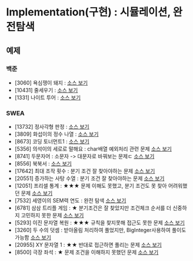 # Implementation(구현) : 시뮬레이션, 완전탐색

## 예제
### 백준
- [3060] 욕심쟁이 돼지 : [소스 보기](https://github.com/YunSuJeong/Coding-Test/tree/main/%EB%B0%B1%EC%A4%80/Silver/3060.%E2%80%85%EC%9A%95%EC%8B%AC%EC%9F%81%EC%9D%B4%E2%80%85%EB%8F%BC%EC%A7%80)
- [10431] 줄세우기 : [소스 보기](https://github.com/YunSuJeong/Coding-Test/tree/main/%EB%B0%B1%EC%A4%80/Silver/10431.%E2%80%85%EC%A4%84%EC%84%B8%EC%9A%B0%EA%B8%B0)
- [1331] 나이트 투어 : [소스 보기](https://github.com/YunSuJeong/Coding-Test/tree/main/%EB%B0%B1%EC%A4%80/Silver/1331.%E2%80%85%EB%82%98%EC%9D%B4%ED%8A%B8%E2%80%85%ED%88%AC%EC%96%B4)

### SWEA
- [13732] 정사각형 판정 : [소스 보기](https://github.com/YunSuJeong/Coding-Test/tree/main/SWEA/D3/13732.%E2%80%85%EC%A0%95%EC%82%AC%EA%B0%81%ED%98%95%E2%80%85%ED%8C%90%EC%A0%95)
- [3809] 화섭이의 정수 나열 : [소스 보기](https://github.com/YunSuJeong/Coding-Test/tree/main/SWEA/D3/3809.%E2%80%85%ED%99%94%EC%84%AD%EC%9D%B4%EC%9D%98%E2%80%85%EC%A0%95%EC%88%98%E2%80%85%EB%82%98%EC%97%B4)
- [8673] 코딩 토너먼트1 : [소스 보기](https://github.com/YunSuJeong/Coding-Test/tree/main/SWEA/D3/8673.%E2%80%85%EC%BD%94%EB%94%A9%E2%80%85%ED%86%A0%EB%84%88%EB%A8%BC%ED%8A%B81)
- [5356] 의석이의 세로로 말해요 : char배열 예외처리 관련 문제 [소스 보기](https://github.com/YunSuJeong/Coding-Test/tree/main/SWEA/D3/5356.%E2%80%85%EC%9D%98%EC%84%9D%EC%9D%B4%EC%9D%98%E2%80%85%EC%84%B8%EB%A1%9C%EB%A1%9C%E2%80%85%EB%A7%90%ED%95%B4%EC%9A%94)
- [8741] 두문자어 : 소문자 -> 대문자로 바꿔보는 문제ㄷ [소스 보기](https://github.com/YunSuJeong/Coding-Test/tree/main/SWEA/D3/8741.%E2%80%85%EB%91%90%EB%AC%B8%EC%9E%90%EC%96%B4)
- [8556] 북북서 : [소스 보기](https://github.com/YunSuJeong/Coding-Test/tree/main/SWEA/D3/8556.%E2%80%85%EB%B6%81%EB%B6%81%EC%84%9C)
- [17642] 최대 조작 횟수 : 분기 조건 잘 찾아야하는 문제 [소스 보기](https://github.com/YunSuJeong/Coding-Test/tree/main/SWEA/D3/17642.%E2%80%85%EC%B5%9C%EB%8C%80%E2%80%85%EC%A1%B0%EC%9E%91%E2%80%85%ED%9A%9F%EC%88%98)
- [20551] 증가하는 사탕 수열 : 분기 조건 잘 찾아야하는 문제 [소스 보기](https://github.com/YunSuJeong/Coding-Test/tree/main/SWEA/D3/20551.%E2%80%85%EC%A6%9D%EA%B0%80%ED%95%98%EB%8A%94%E2%80%85%EC%82%AC%ED%83%95%E2%80%85%EC%88%98%EC%97%B4)
- [12051] 프리셀 통계 : ★★★ 문제 이해도 못했고, 분기 조건도 못 찾아 어려워했던 문제 [소스 보기](https://github.com/YunSuJeong/Coding-Test/tree/main/SWEA/D3/12051.%E2%80%85%ED%94%84%EB%A6%AC%EC%85%80%E2%80%85%ED%86%B5%EA%B3%84)
- [7532] 세영이의 SEM력 연도 : 완전 탐색 [소스 보기](https://github.com/YunSuJeong/Coding-Test/tree/main/SWEA/D3/7532.%E2%80%85%EC%84%B8%EC%98%81%EC%9D%B4%EC%9D%98%E2%80%85SEM%EB%A0%A5%E2%80%85%EC%97%B0%EB%8F%84)
- [6781] 삼삼 트리플 게임 : ★ 분기조건은 잘 찾았지만 조건체크 순서를 더 신중하지 고민하지 못한 문제 [소스 보기](https://github.com/YunSuJeong/Coding-Test/tree/main/SWEA/D3/6781.%E2%80%85%EC%82%BC%EC%82%BC%E2%80%85%ED%8A%B8%EB%A6%AC%ED%94%8C%E2%80%85%EA%B2%8C%EC%9E%84)
- [5293] 이진 문자열 복원 : ★★★ 규칙을 찾지못해 접근도 못한 문제 [소스 보기](https://github.com/YunSuJeong/Coding-Test/tree/main/SWEA/D3/5293.%E2%80%85%EC%9D%B4%EC%A7%84%E2%80%85%EB%AC%B8%EC%9E%90%EC%97%B4%E2%80%85%EB%B3%B5%EC%9B%90)
- [3260] 두 수의 덧셈 : 받아올림 처리하여 풀었지만, BigInteger사용하여 풀이도 가능함 [소스 보기](https://github.com/YunSuJeong/Coding-Test/tree/main/SWEA/D3/3260.%E2%80%85%EB%91%90%E2%80%85%EC%88%98%EC%9D%98%E2%80%85%EB%8D%A7%EC%85%88)
- [20955] XY 문자열 1 : ★★ 반대로 접근하면 풀리는 문제 [소스 보기](https://github.com/YunSuJeong/Coding-Test/tree/main/SWEA/D3/20955.%E2%80%85XY%E2%80%85%EB%AC%B8%EC%9E%90%EC%97%B4%E2%80%851)
- [8500] 극장 좌석 : ★ 문제 조건을 이해하지 못했던 문제 [소스 보기](https://github.com/YunSuJeong/Coding-Test/tree/main/SWEA/D3/8500.%E2%80%85%EA%B7%B9%EC%9E%A5%E2%80%85%EC%A2%8C%EC%84%9D)
